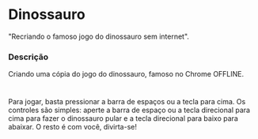 # Dinossauro 
"Recriando o famoso jogo do dinossauro sem internet".

### Descrição
Criando uma cópia do jogo do dinossauro, famoso no Chrome OFFLINE. 

# 
Para jogar, basta pressionar a barra de espaços ou a tecla para cima. Os controles são simples: aperte a barra de espaço ou a tecla direcional para cima para fazer o dinossauro pular e a tecla direcional para baixo para abaixar. O resto é com você, divirta-se!

